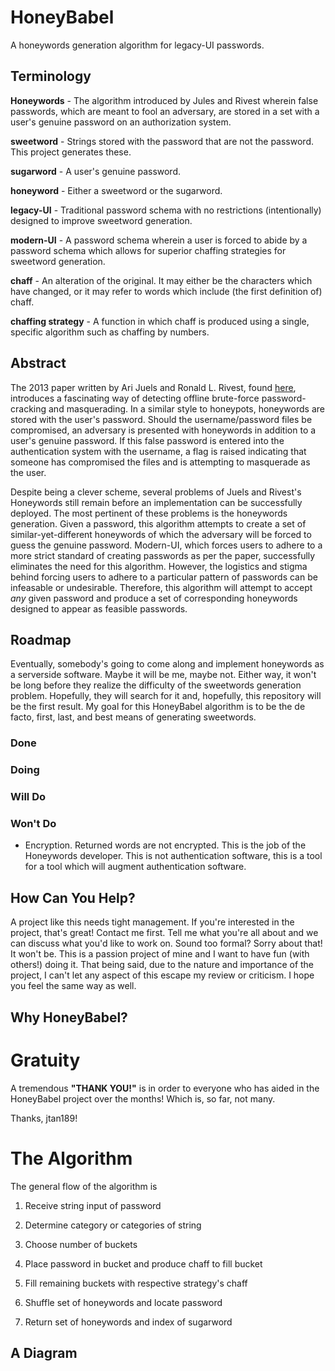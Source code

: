 # HoneyBabel

A honeywords generation algorithm for legacy-UI passwords.

## Terminology
**Honeywords** - The algorithm introduced by Jules and Rivest wherein false passwords, which are meant to fool an adversary, are stored in a set with a user's genuine password on an authorization system.

**sweetword** - Strings stored with the password that are not the password. This project generates these.

**sugarword** - A user's genuine password.

**honeyword** - Either a sweetword or the sugarword.

**legacy-UI** - Traditional password schema with no restrictions (intentionally) designed to improve sweetword generation.

**modern-UI** - A password schema wherein a user is forced to abide by a password schema which allows for superior chaffing strategies for sweetword generation.

**chaff** - An alteration of the original. It may either be the characters which have changed, or it may refer to words which include (the first definition of) chaff.

**chaffing strategy** - A function in which chaff is produced using a single, specific algorithm such as chaffing by numbers.

## Abstract

The 2013 paper written by Ari Juels and Ronald L. Rivest, found  [here](http://people.csail.mit.edu/rivest/honeywords/paper.pdf), introduces a fascinating way of detecting offline brute-force password-cracking and masquerading. In a similar style to honeypots, honeywords are stored with the user's password. Should the username/password files be compromised, an adversary is presented with honeywords in addition to a user's genuine password. If this false password is entered into the authentication system with the username, a flag is raised indicating that someone has compromised the files and is attempting to masquerade as the user.

Despite being a clever scheme, several problems of Juels and Rivest's Honeywords still remain before an implementation can be successfully deployed. The most pertinent of these problems is the honeywords generation. Given a password, this algorithm attempts to create a set of similar-yet-different honeywords of which the adversary will be forced to guess the genuine password. Modern-UI, which forces users to adhere to a more strict standard of creating passwords as per the paper, successfully eliminates the need for this algorithm. However, the logistics and stigma behind forcing users to adhere to a particular pattern of passwords can be infeasable or undesirable. Therefore, this algorithm will attempt to accept *any* given password and produce a set of corresponding honeywords designed to appear as feasible passwords.

## Roadmap
Eventually, somebody's going to come along and implement honeywords as a serverside software. Maybe it will be me, maybe not. Either way, it won't be long before they realize the difficulty of the sweetwords generation problem. Hopefully, they will search for it and, hopefully, this repository will be the first result. My goal for this HoneyBabel algorithm is to be the de facto, first, last, and best means of generating sweetwords.

### Done

### Doing

### Will Do

### Won't Do
* Encryption. Returned words are not encrypted. This is the job of the Honeywords developer. This is not authentication software, this is a tool for a tool which will augment authentication software.

## How Can You Help?
A project like this needs tight management. If you're interested in the project, that's great! Contact me first. Tell me what you're all about and we can discuss what you'd like to work on. Sound too formal? Sorry about that! It won't be. This is a passion project of mine and I want to have fun (with others!) doing it. That being said, due to the nature and importance of the project, I can't let any aspect of this escape my review or criticism. I hope you feel the same way as well.

## Why HoneyBabel?

# Gratuity
A tremendous **"THANK YOU!"** is in order to everyone who has aided in the HoneyBabel project over the months! Which is, so far, not many.

Thanks, jtan189!

# The Algorithm
The general flow of the algorithm is

1. Receive string input of password

2. Determine category or categories of string

3. Choose number of buckets

4. Place password in bucket and produce chaff to fill bucket

5. Fill remaining buckets with respective strategy's chaff

6. Shuffle set of honeywords and locate password

7. Return set of honeywords and index of sugarword

## A Diagram
